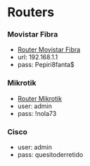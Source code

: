 <!-- TITLE: Routers -->
<!-- SUBTITLE: Listado de Routers -->

# Routers

### Movistar Fibra
* [Router Movistar Fibra](https://192.168.1.1)
* url: 192.168.1.1
* pass: Pepiri8fanta$

### Mikrotik
* [Router Mikrotik](http://192.168.2.1)
* user: admin
* pass: !nola73

### Cisco
* user: admin
* pass: quesitoderretido

